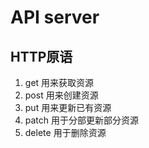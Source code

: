
# API server

## HTTP原语

1. get 用来获取资源
1. post 用来创建资源
1. put 用来更新已有资源
1. patch 用于分部更新部分资源
1. delete 用于删除资源
